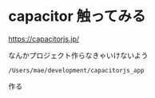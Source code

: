 # capacitor 触ってみる
https://capacitorjs.jp/

なんかプロジェクト作らなきゃいけないよう
```shell
/Users/mae/development/capacitorjs_app
```
作る

